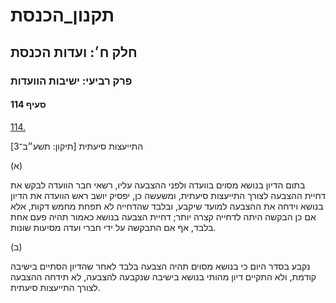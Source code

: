 # תקנון_הכנסת

## חלק ח׳: ועדות הכנסת

### פרק רביעי: ישיבות הוועדות

#### סעיף 114

[114.](https://he.wikisource.org/wiki/%D7%AA%D7%A7%D7%A0%D7%95%D7%9F_%D7%94%D7%9B%D7%A0%D7%A1%D7%AA#%D7%A1%D7%A2%D7%99%D7%A3_114)

התייעצות סיעתית [תיקון: תשע״ב־3]

(א)

בתום הדיון בנושא מסוים בוועדה ולפני ההצבעה עליו, רשאי חבר הוועדה לבקש את דחיית ההצבעה לצורך התייעצות סיעתית, ומשעשה כן, יפסיק יושב ראש הוועדה את הדיון בנושא וידחה את ההצבעה למועד שיקבע, ובלבד שהדחייה לא תפחת מחמש דקות, אלא אם כן הבקשה היתה לדחייה קצרה יותר; דחיית הצבעה בנושא כאמור תהיה פעם אחת בלבד, אף אם התבקשה על ידי חברי ועדה מסיעות שונות.

(ב)

נקבע בסדר היום כי בנושא מסוים תהיה הצבעה בלבד לאחר שהדיון הסתיים בישיבה קודמת, ולא התקיים דיון מהותי בנושא בישיבה שנקבעה להצבעה, לא תידחה ההצבעה לצורך התייעצות סיעתית.